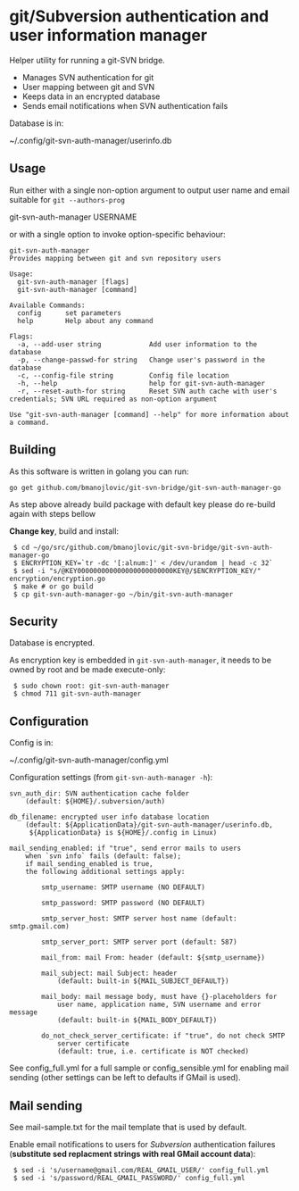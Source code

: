 git/Subversion authentication and user information manager
==========================================================

Helper utility for running a git-SVN bridge.

- Manages SVN authentication for git
- User mapping between git and SVN
- Keeps data in an encrypted database
- Sends email notifications when SVN authentication fails

Database is in:

  ~/.config/git-svn-auth-manager/userinfo.db

Usage
-----

Run either with a single non-option argument to output user
name and email suitable for `git --authors-prog`

 git-svn-auth-manager USERNAME

or with a single option to invoke option-specific behaviour:
```
git-svn-auth-manager
Provides mapping between git and svn repository users

Usage:
  git-svn-auth-manager [flags]
  git-svn-auth-manager [command]

Available Commands:
  config      set parameters
  help        Help about any command

Flags:
  -a, --add-user string            Add user information to the database
  -p, --change-passwd-for string   Change user's password in the database
  -c, --config-file string         Config file location
  -h, --help                       help for git-svn-auth-manager
  -r, --reset-auth-for string      Reset SVN auth cache with user's credentials; SVN URL required as non-option argument

Use "git-svn-auth-manager [command] --help" for more information about a command.
```

Building
--------

As this software is written in golang you can run:
```
go get github.com/bmanojlovic/git-svn-bridge/git-svn-auth-manager-go
```

As step above already build package with default key please do re-build again with steps bellow

**Change key**, build and install:

```
 $ cd ~/go/src/github.com/bmanojlovic/git-svn-bridge/git-svn-auth-manager-go
 $ ENCRYPTION_KEY=`tr -dc '[:alnum:]' < /dev/urandom | head -c 32`
 $ sed -i "s/@KEY000000000000000000000000KEY@/$ENCRYPTION_KEY/" encryption/encryption.go
 $ make # or go build
 $ cp git-svn-auth-manager-go ~/bin/git-svn-auth-manager
 ```


Security
--------

Database is encrypted.

As encryption key is embedded in `git-svn-auth-manager`, it needs to be owned
by root and be made execute-only:

```
 $ sudo chown root: git-svn-auth-manager
 $ chmod 711 git-svn-auth-manager
```

Configuration
-------------

Config is in:

  ~/.config/git-svn-auth-manager/config.yml

Configuration settings (from `git-svn-auth-manager -h`):

    svn_auth_dir: SVN authentication cache folder
        (default: ${HOME}/.subversion/auth)

    db_filename: encrypted user info database location
        (default: ${ApplicationData}/git-svn-auth-manager/userinfo.db,
         ${ApplicationData} is ${HOME}/.config in Linux)

    mail_sending_enabled: if "true", send error mails to users
        when `svn info` fails (default: false);
        if mail_sending_enabled is true,
        the following additional settings apply:

            smtp_username: SMTP username (NO DEFAULT)

            smtp_password: SMTP password (NO DEFAULT)

            smtp_server_host: SMTP server host name (default: smtp.gmail.com)

            smtp_server_port: SMTP server port (default: 587)

            mail_from: mail From: header (default: ${smtp_username})

            mail_subject: mail Subject: header
                (default: built-in ${MAIL_SUBJECT_DEFAULT})

            mail_body: mail message body, must have {}-placeholders for
                user name, application name, SVN username and error message
                (default: built-in ${MAIL_BODY_DEFAULT})

            do_not_check_server_certificate: if "true", do not check SMTP
                server certificate
                (default: true, i.e. certificate is NOT checked)


See config_full.yml for a full sample or
config_sensible.yml for enabling mail sending (other settings
can be left to defaults if GMail is used).

Mail sending
-------------

See mail-sample.txt for the mail template that is used by default.

Enable email notifications to users for *Subversion* authentication failures
(**substitute sed replacment strings with real GMail account data**):

```
 $ sed -i 's/username@gmail.com/REAL_GMAIL_USER/' config_full.yml
 $ sed -i 's/password/REAL_GMAIL_PASSWORD/' config_full.yml
```